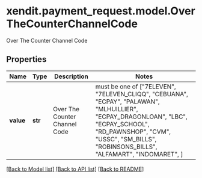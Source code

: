 # xendit.payment_request.model.OverTheCounterChannelCode

Over The Counter Channel Code

## Properties
Name | Type | Description | Notes
------------ | ------------- | ------------- | -------------
**value** | **str** | Over The Counter Channel Code |  must be one of ["7ELEVEN", "7ELEVEN_CLIQQ", "CEBUANA", "ECPAY", "PALAWAN", "MLHUILLIER", "ECPAY_DRAGONLOAN", "LBC", "ECPAY_SCHOOL", "RD_PAWNSHOP", "CVM", "USSC", "SM_BILLS", "ROBINSONS_BILLS", "ALFAMART", "INDOMARET", ]

[[Back to Model list]](../README.md#documentation-for-models) [[Back to API list]](../README.md#documentation-for-api-endpoints) [[Back to README]](../README.md)


